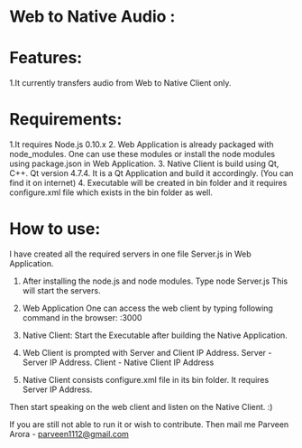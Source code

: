 # Web to Native Audio :

# Features:
1.It currently transfers audio from Web to Native Client only.

# Requirements:
1.It requires Node.js 0.10.x
2. Web Application is already packaged with node_modules. One can use these modules or install the node modules using package.json in Web Application.
3. Native Client is build using Qt, C++. Qt version 4.7.4. It is a Qt Application and build it accordingly. (You can find it on internet)
4. Executable will be created in bin folder and it requires configure.xml file which exists in the bin folder as well.


# How to use:
I have created all the required servers in one file Server.js in Web Application.

1. After installing the node.js and node modules. Type
    node Server.js
    This will start the servers.

2. Web Application
    One can access the web client by typing following command in the browser:
        <server>:3000

3. Native Client:
    Start the Executable after building the Native Application.

4. Web Client is prompted with Server and Client IP Address. Server - Server IP Address. Client - Native Client IP Address

5. Native Client consists configure.xml file in its bin folder. It requires Server IP Address.

Then start speaking on the web client and listen on the Native Client. :)

If you are still not able to run it or wish to contribute. Then mail me
    Parveen Arora - <a href="mailto:parveen1112@gmail.com">parveen1112@gmail.com</a>
